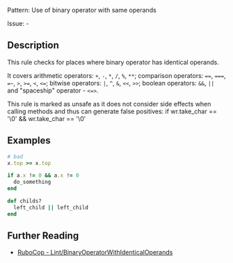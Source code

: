 Pattern: Use of binary operator with same operands

Issue: -

## Description

This rule checks for places where binary operator has identical operands.

It covers arithmetic operators: `+`, `-`, `*`, `/`, `%`, `**`;
comparison operators: `==`, `===`, `=~`, `>`, `>=`, `<`, `<=`;
bitwise operators: `|`, `^`, `&`, `<<`, `>>`;
boolean operators: `&&`, `||`
and "spaceship" operator - `<=>`.

This rule is marked as unsafe as it does not consider side effects when calling methods
and thus can generate false positives:
  if wr.take_char == '\0' && wr.take_char == '\0'

## Examples

```ruby
# bad
x.top >= x.top

if a.x != 0 && a.x != 0
  do_something
end

def childs?
  left_child || left_child
end
```

## Further Reading

* [RuboCop - Lint/BinaryOperatorWithIdenticalOperands](https://docs.rubocop.org/rubocop/cops_lint.html#lintbinaryoperatorwithidenticaloperands)

